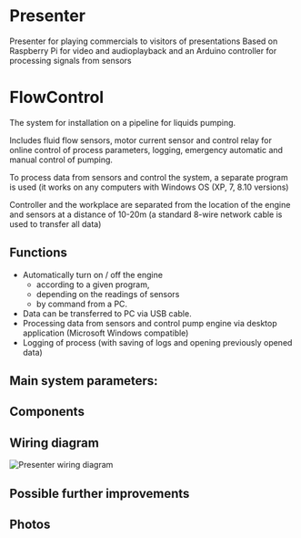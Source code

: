 # Presenter
Presenter for playing commercials to visitors of presentations
Based on Raspberry Pi for video and audioplayback and an Arduino controller for processing signals from sensors 

# FlowControl
The system for installation on a pipeline for liquids pumping. 

Includes fluid flow sensors, motor current sensor and control relay for online control of process parameters, logging, emergency automatic and manual control of pumping.

To process data from sensors and control the system, a separate program is used (it works on any computers with Windows OS (XP, 7, 8.10 versions)

Controller and the workplace are separated from the location of the engine and sensors at a distance of 10-20m (a standard 8-wire network cable is used to transfer all data)

## Functions
* Automatically turn on / off the engine
  - according to a given program, 
  - depending on the readings of sensors 
  - by command from a PC. 
* Data can be transferred to PC via USB cable.
* Processing data from sensors and control pump engine via desktop application (Microsoft Windows compatible) 
* Logging of process (with saving of logs and opening previously opened data)

## Main system parameters:

## Components

## Wiring diagram
![Presenter wiring diagram](https://github.com/Brabn/Presenter/blob/main/Wiring_diagram/Presenter.Wiring_diagramEN.png)

## Possible further improvements

## Photos
